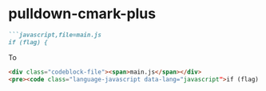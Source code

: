 # pulldown-cmark-plus

```markdown
```javascript,file=main.js
if (flag) {
```
To
```html
<div class="codeblock-file"><span>main.js</span></div>
<pre><code class="language-javascript data-lang="javascript">if (flag) {
```
